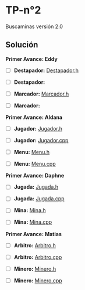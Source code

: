 # TP-n°2
Buscaminas versión 2.0

## Solución

**Primer Avance: Eddy**

  - [ ] **Destapador:** [Destapador.h](https://github.com/EddyVegaGarcia/TP-n-2/blob/master/scr/Destapador.h)
  
  - [ ] **Destapador:**
  
  - [ ] **Marcador:** [Marcador.h](https://github.com/EddyVegaGarcia/TP-n-2/blob/master/scr/marcador.h)
  
  - [ ] **Marcador:**
  
**Primer Avance: Aldana**

  - [ ] **Jugador:** [Jugador.h](https://github.com/EddyVegaGarcia/TP-n-2/blob/master/scr/jugador.h)
  
  - [ ] **Jugador:** [Jugador.cpp](https://github.com/EddyVegaGarcia/TP-n-2/blob/master/scr/jugador.cpp)
  
  - [ ] **Menu:** [Menu.h](https://github.com/EddyVegaGarcia/TP-n-2/blob/master/scr/menu.h)
  
  - [ ] **Menu:** [Menu.cpp](https://github.com/EddyVegaGarcia/TP-n-2/blob/master/scr/menu.cpp)
  
**Primer Avance: Daphne**

  - [ ] **Jugada:** [Jugada.h](https://github.com/EddyVegaGarcia/TP-n-2/blob/master/scr/jugada.h)
  
  - [ ] **Jugada:** [Jugada.cpp](https://github.com/EddyVegaGarcia/TP-n-2/blob/master/scr/jugada.cpp)
  
  - [ ] **Mina:** [Mina.h](https://github.com/EddyVegaGarcia/TP-n-2/blob/master/scr/mina.h)
  
  - [ ] **Mina:** [Mina.cpp](https://github.com/EddyVegaGarcia/TP-n-2/blob/master/scr/mina.cpp)
  
**Primer Avance: Matias**

  - [ ] **Arbitro:** [Arbitro.h](https://github.com/EddyVegaGarcia/TP-n-2/blob/master/scr/arbitro.h)
  
  - [ ] **Arbitro:** [Arbitro.cpp](https://github.com/EddyVegaGarcia/TP-n-2/blob/master/scr/arbitro.cpp)
  
  - [ ] **Minero:** [Minero.h](https://github.com/EddyVegaGarcia/TP-n-2/blob/master/scr/minero.h)
  
  - [ ] **Minero:** [Minero.cpp](https://github.com/EddyVegaGarcia/TP-n-2/blob/master/scr/minero.cpp)
  
